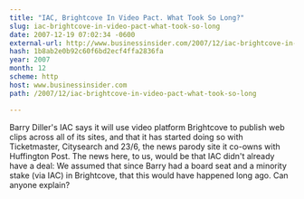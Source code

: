 ```yaml
---
title: "IAC, Brightcove In Video Pact. What Took So Long?"
slug: iac-brightcove-in-video-pact-what-took-so-long
date: 2007-12-19 07:02:34 -0600
external-url: http://www.businessinsider.com/2007/12/iac-brightcove-in-video-pact-what-took-so-long
hash: 1b8ab2e0b92c60f6bd2ecf4ffa2836fa
year: 2007
month: 12
scheme: http
host: www.businessinsider.com
path: /2007/12/iac-brightcove-in-video-pact-what-took-so-long

---
```


Barry Diller's IAC says it will use video platform Brightcove to publish web clips across all of its sites, and that it has started doing so with Ticketmaster, Citysearch and 23/6, the news parody site it co-owns with Huffington Post. The news here, to us, would be that IAC didn't already have a deal: We assumed that since Barry had a board seat and a minority stake (via IAC) in Brightcove, that this would have happened long ago. Can anyone explain?
